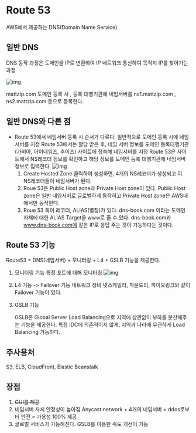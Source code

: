 # Route 53

AWS에서 제공하는 DNS(Domain Name Service)

## 일반 DNS

DNS 동작 과정은 도메인을 IP로 변환하여 IP 네트워크 통신하여 목적지 IP를 찾아가는 과정

![img](https://img1.daumcdn.net/thumb/R1280x0.fpng/?fname=http://t1.daumcdn.net/brunch/service/user/uSr/image/UXLCp2SuWs0md98zJWQgcEPQ-ms.png)

mattzip.com 도메인 등록 시 , 등록 대행기관에 네임서버를 ns1.mattzip.com , ns2.mattzip.com 등으로 등록한다.

## 일반 DNS와 다른 점

- Route 53에서 네임서버 등록 시 순서가 다르다.
  일반적으로 도메인 등록 시에 네임 서버를 지정
  Route 53에서는 할당 받은 후, 네임 서버 정보를 도메인 등록대행기관(가비아, 아이네임즈, 후이즈) 사이트에 접속해 네임서버를 지정
  Route 53은 사이트에서 NS레코더 정보를 확인하고 해당 정보를 도메인 등록 대행기관에 네임서버 정보로 입력한다.
  ![img](https://img1.daumcdn.net/thumb/R1280x0.fpng/?fname=http://t1.daumcdn.net/brunch/service/user/uSr/image/CBBBX1NhBjfZC5sVVMRPhQiB654.png)
  1. Create Hosted Zone 클릭하여 생성하면,  4개의 NS레코더가 생성되고 이 NS레코더들이 네임서버가 된다.
  2. Roue 53은 Public Host zone과 Private Host zone이 있다.
     Public Host zone은 일반 네임서버로 글로벌하게 동작하고 Private Host zone은 AWS내에서만 동작한다.
  3. Roue 53 특이 레코더,  ALIAS(별칭)가 있다.
     dns-book.com 이라는 도메인 자체에 대한 ALIAS Target을  www로 줄 수 있다.
     dns-book.com과 www.dns-book.com에 같은 IP로 응답 주는 것이 가능하다는 것이다.

## Route 53 기능

Route53 = DNS(네임서버) + 모니터링 + L4 + GSLB  기능을 제공한다.

1. 모니터링 기능
   특정 포트에 대해 모니터링
   ![img](https://img1.daumcdn.net/thumb/R1280x0.fpng/?fname=http://t1.daumcdn.net/brunch/service/user/uSr/image/zPI85qte13dC5N16Pmnz4oGXh34.png)

2. L4 기능 -> Failover 기능
   네트워크 장비 넷스케일러, 파운드리, 파이오링크와 같이 Failover 기능이 있다.

3. GSLB 기능

   GSLB은 Global Server Load Balancing으로  지역에 상관없이 부하를 분산해주는 기능을 제공한다.
   특정 IDC에 의존적이지 않게, 지역과 나라에 무관하게 Load Balancing 가능하다.

## 주사용처

S3, ELB, CloudFront, Elastic Beanstalk

## 장점

1. ~~GUI를 제공~~
2. 네임서버 자체 안정성이 높아짐
   Anycast network + 4개의 네임서버 + ddos로부터 안전 = 가용성 100% 제공
3. 글로벌 서비스가 가능해진다.
   GSLB를 이용한 속도 개선이 가능